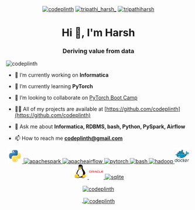 <meta name="robots" content="index">

<p align="center">
<a href="https://kaggle.com/codeplinth" target="blank"><img align="center" src="https://cdn.jsdelivr.net/npm/simple-icons@3.0.1/icons/kaggle.svg" alt="codeplinth" height="30" width="30" /></a>
<a href="https://twitter.com/tripathi_harsh_" target="blank"><img align="center" src="https://cdn.jsdelivr.net/npm/simple-icons@3.0.1/icons/twitter.svg" alt="tripathi_harsh_" height="30" width="30" /></a>
<a href="https://linkedin.com/in/tripathiharsh" target="blank"><img align="center" src="https://cdn.jsdelivr.net/npm/simple-icons@3.0.1/icons/linkedin.svg" alt="tripathiharsh" height="30" width="30" /></a>
</p>


<h1 align="center">Hi 👋, I'm Harsh</h1>
<h3 align="center">Deriving value from data</h3>

<p align="left"> <img src="https://komarev.com/ghpvc/?username=codeplinth" alt="codeplinth" /> </p>

- 🔭 I’m currently working on **Informatica**

- 🌱 I’m currently learning **PyTorch**

- 👯 I’m looking to collaborate on [PyTorch Boot Camp](https://github.com/codeplinth/pytorchbootcamp)

- 👨‍💻 All of my projects are available at [https://github.com/codeplinth](https://github.com/codeplinth)

- 💬 Ask me about **Informatica, RDBMS, bash, Python, PySpark, Airflow**

- 📫 How to reach me **codeplinth@gmail.com**

<p align="center">
  <a href="https://www.python.org" target="_blank"> <img src="https://raw.githubusercontent.com/devicons/devicon/master/icons/python/python-original.svg" alt="python" width="40" height="40"/> </a> 
  <a href="https://spark.apache.org/" target="_blank"> <img src="https://www.vectorlogo.zone/logos/apache_spark/apache_spark-icon.svg" alt="apachespark" width="40" height="40"/> </a> 
  <a href="https://airflow.apache.org/" target="_blank"> <img src="https://cwiki.apache.org/confluence/download/attachments/145723561/airflow_64x64_emoji_transparent.png?api=v2" alt="apacheairflow" width="40" height="40"/> </a> 
   <a href="https://pytorch.org/" target="_blank"> <img src="https://www.vectorlogo.zone/logos/pytorch/pytorch-icon.svg" alt="pytorch" width="40" height="40"/> </a> 
  <a href="https://www.gnu.org/software/bash/" target="_blank"> <img src="https://www.vectorlogo.zone/logos/gnu_bash/gnu_bash-icon.svg" alt="bash" width="40" height="40"/> </a> 
  <a href="https://hadoop.apache.org/" target="_blank"> <img src="https://www.vectorlogo.zone/logos/apache_hadoop/apache_hadoop-icon.svg" alt="hadoop" width="40" height="40"/>  </a> 
  <a href="https://www.docker.com/" target="_blank"> <img src="https://raw.githubusercontent.com/devicons/devicon/master/icons/docker/docker-original-wordmark.svg" alt="docker" width="40" height="40"/> </a> 
  <a href="https://www.linux.org/" target="_blank"> <img src="https://raw.githubusercontent.com/devicons/devicon/master/icons/linux/linux-original.svg" alt="linux" width="40" height="40"/> </a> 
  <a href="https://www.oracle.com/" target="_blank"> <img src="https://raw.githubusercontent.com/devicons/devicon/master/icons/oracle/oracle-original.svg" alt="oracle" width="40" height="40"/> </a> 
  <a href="https://www.sqlite.org/" target="_blank"> <img src="https://www.vectorlogo.zone/logos/sqlite/sqlite-icon.svg" alt="sqlite" width="40" height="40"/>
</p>

<p align="center"><img align="center" src="https://github-readme-stats.vercel.app/api/top-langs/?username=codeplinth&layout=compact&hide=html" alt="codeplinth" /></p>

<p align="center">&nbsp;<img align="center" src="https://github-readme-stats.vercel.app/api?username=codeplinth&show_icons=true" alt="codeplinth" /></p>


